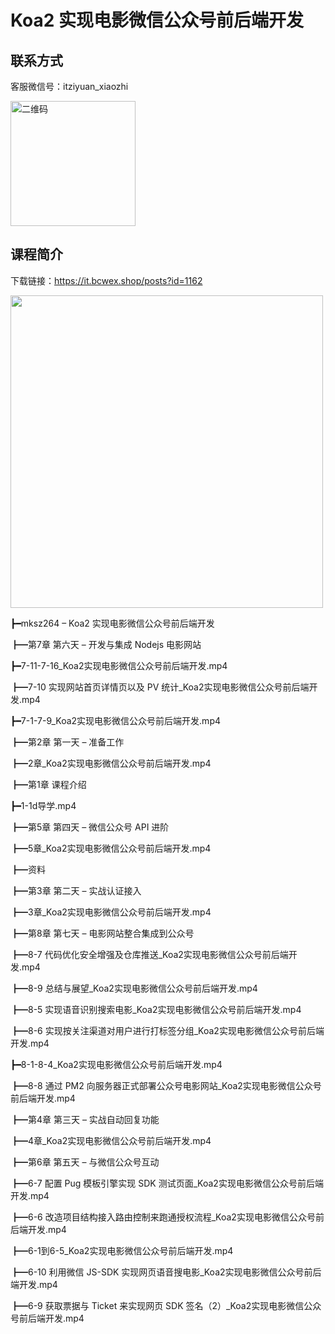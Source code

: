 # Koa2 实现电影微信公众号前后端开发

## 联系方式

客服微信号：itziyuan_xiaozhi

<img src="https://ziyuanyun.oss-cn-guangzhou.aliyuncs.com/common/20240614073449/666b82192834a.jpg" width="200" height="200" alt="二维码">

## 课程简介

下载链接：https://it.bcwex.shop/posts?id=1162

<img src="https://ziyuanyun.oss-cn-guangzhou.aliyuncs.com/yun/20240515153628/664465fc532ab.jpg" width="500" alt="">

  ┣━mksz264 &#8211; Koa2 实现电影微信公众号前后端开发

 ┣━第7章 第六天 &#8211; 开发与集成 Nodejs 电影网站

 ┣━7-11-7-16_Koa2实现电影微信公众号前后端开发.mp4

 ┣━7-10 实现网站首页详情页以及 PV 统计_Koa2实现电影微信公众号前后端开发.mp4

 ┣━7-1-7-9_Koa2实现电影微信公众号前后端开发.mp4

 ┣━第2章 第一天 &#8211; 准备工作

 ┣━2章_Koa2实现电影微信公众号前后端开发.mp4

 ┣━第1章 课程介绍

 ┣━1-1d导学.mp4

 ┣━第5章 第四天 &#8211; 微信公众号 API 进阶

 ┣━5章_Koa2实现电影微信公众号前后端开发.mp4

 ┣━资料

 ┣━第3章 第二天 &#8211; 实战认证接入

 ┣━3章_Koa2实现电影微信公众号前后端开发.mp4

 ┣━第8章 第七天 &#8211; 电影网站整合集成到公众号

 ┣━8-7 代码优化安全增强及仓库推送_Koa2实现电影微信公众号前后端开发.mp4

 ┣━8-9 总结与展望_Koa2实现电影微信公众号前后端开发.mp4

 ┣━8-5 实现语音识别搜索电影_Koa2实现电影微信公众号前后端开发.mp4

 ┣━8-6 实现按关注渠道对用户进行打标签分组_Koa2实现电影微信公众号前后端开发.mp4

 ┣━8-1-8-4_Koa2实现电影微信公众号前后端开发.mp4

 ┣━8-8 通过 PM2 向服务器正式部署公众号电影网站_Koa2实现电影微信公众号前后端开发.mp4

 ┣━第4章 第三天 &#8211; 实战自动回复功能

 ┣━4章_Koa2实现电影微信公众号前后端开发.mp4

 ┣━第6章 第五天 &#8211; 与微信公众号互动

 ┣━6-7 配置 Pug 模板引擎实现 SDK 测试页面_Koa2实现电影微信公众号前后端开发.mp4

 ┣━6-6 改造项目结构接入路由控制来跑通授权流程_Koa2实现电影微信公众号前后端开发.mp4

 ┣━6-1到6-5_Koa2实现电影微信公众号前后端开发.mp4

 ┣━6-10 利用微信 JS-SDK 实现网页语音搜电影_Koa2实现电影微信公众号前后端开发.mp4

 ┣━6-9 获取票据与 Ticket 来实现网页 SDK 签名（2）_Koa2实现电影微信公众号前后端开发.mp4

  